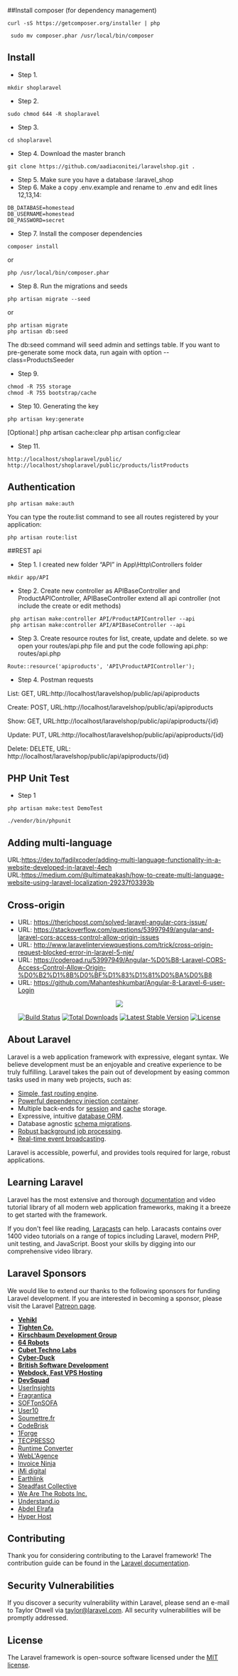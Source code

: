 ##Install composer (for dependency management)
```
curl -sS https://getcomposer.org/installer | php
```
```
 sudo mv composer.phar /usr/local/bin/composer
``` 
 

## Install
 - Step 1. 
 ```
 mkdir shoplaravel
 ```
 - Step 2. 
 ```
 sudo chmod 644 -R shoplaravel
 ```
 - Step 3. 
 ```
 cd shoplaravel
 ```
 - Step 4. Download the master branch
```
git clone https://github.com/aadiaconitei/laravelshop.git .
```
 - Step 5.  Make sure you have a database :laravel_shop
 - Step 6. Make a copy .env.example and rename to .env and edit lines 12,13,14:
```
DB_DATABASE=homestead
DB_USERNAME=homestead
DB_PASSWORD=secret
```
 - Step 7. Install the composer dependencies
```
composer install
```
or
```
php /usr/local/bin/composer.phar
```
 - Step 8. Run the migrations and seeds
```
php artisan migrate --seed
```
or
```
php artisan migrate
php artisan db:seed
```

The db:seed command will seed admin and settings table. If you want to pre-generate some mock data, run again with option --class=ProductsSeeder
 - Step 9.
```
chmod -R 755 storage
chmod -R 755 bootstrap/cache
```
 - Step 10. Generating the key
```
php artisan key:generate
```
[Optional:]
php artisan cache:clear 
php artisan config:clear

 - Step 11.
```
http://localhost/shoplaravel/public/
http://localhost/shoplaravel/public/products/listProducts
```


## Authentication

```
php artisan make:auth
```
You can type the route:list command to see all routes registered by your application:
```
php artisan route:list
```

##REST api
 - Step 1. I created new folder “API” in App\Http\Controllers folder 
```
mkdir app/API

```
 - Step 2. Create new controller as APIBaseController and ProductAPIController, APIBaseController extend all api controller
(not include the create or edit methods)
```
 php artisan make:controller API/ProductAPIController --api
 php artisan make:controller API/APIBaseController --api 
```
 - Step 3. Create resource routes for list, create, update and delete. so we open your routes/api.php file and put the code following api.php: routes/api.php
```
Route::resource('apiproducts', 'API\ProductAPIController');
```
 - Step 4. Postman requests

List: GET, URL:http://localhost/laravelshop/public/api/apiproducts

Create: POST, URL:http://localhost/laravelshop/public/api/apiproducts

Show: GET, URL:http://localhost/laravelshop/public/api/apiproducts/{id}

Update: PUT, URL:http://localhost/laravelshop/public/api/apiproducts/{id}

Delete: DELETE, URL: http://localhost/laravelshop/public/api/apiproducts/{id}


## PHP Unit Test
- Step 1
```
php artisan make:test DemoTest

```
```
./vendor/bin/phpunit
```

## Adding multi-language
URL:https://dev.to/fadilxcoder/adding-multi-language-functionality-in-a-website-developed-in-laravel-4ech
URL:https://medium.com/@ultimateakash/how-to-create-multi-language-website-using-laravel-localization-29237f03393b

## Cross-origin
- URL: https://therichpost.com/solved-laravel-angular-cors-issue/
- URL: https://stackoverflow.com/questions/53997949/angular-and-laravel-cors-access-control-allow-origin-issues
- URL: http://www.laravelinterviewquestions.com/trick/cross-origin-request-blocked-error-in-laravel-5-nje/
- URL: https://coderoad.ru/53997949/Angular-%D0%B8-Laravel-CORS-Access-Control-Allow-Origin-%D0%B2%D1%8B%D0%BF%D1%83%D1%81%D0%BA%D0%B8
- URL: https://github.com/Mahanteshkumbar/Angular-8-Laravel-6-user-Login

<p align="center"><img src="https://laravel.com/assets/img/components/logo-laravel.svg"></p>

<p align="center">
<a href="https://travis-ci.org/laravel/framework"><img src="https://travis-ci.org/laravel/framework.svg" alt="Build Status"></a>
<a href="https://packagist.org/packages/laravel/framework"><img src="https://poser.pugx.org/laravel/framework/d/total.svg" alt="Total Downloads"></a>
<a href="https://packagist.org/packages/laravel/framework"><img src="https://poser.pugx.org/laravel/framework/v/stable.svg" alt="Latest Stable Version"></a>
<a href="https://packagist.org/packages/laravel/framework"><img src="https://poser.pugx.org/laravel/framework/license.svg" alt="License"></a>
</p>

## About Laravel

Laravel is a web application framework with expressive, elegant syntax. We believe development must be an enjoyable and creative experience to be truly fulfilling. Laravel takes the pain out of development by easing common tasks used in many web projects, such as:

- [Simple, fast routing engine](https://laravel.com/docs/routing).
- [Powerful dependency injection container](https://laravel.com/docs/container).
- Multiple back-ends for [session](https://laravel.com/docs/session) and [cache](https://laravel.com/docs/cache) storage.
- Expressive, intuitive [database ORM](https://laravel.com/docs/eloquent).
- Database agnostic [schema migrations](https://laravel.com/docs/migrations).
- [Robust background job processing](https://laravel.com/docs/queues).
- [Real-time event broadcasting](https://laravel.com/docs/broadcasting).

Laravel is accessible, powerful, and provides tools required for large, robust applications.

## Learning Laravel

Laravel has the most extensive and thorough [documentation](https://laravel.com/docs) and video tutorial library of all modern web application frameworks, making it a breeze to get started with the framework.

If you don't feel like reading, [Laracasts](https://laracasts.com) can help. Laracasts contains over 1400 video tutorials on a range of topics including Laravel, modern PHP, unit testing, and JavaScript. Boost your skills by digging into our comprehensive video library.

## Laravel Sponsors

We would like to extend our thanks to the following sponsors for funding Laravel development. If you are interested in becoming a sponsor, please visit the Laravel [Patreon page](https://patreon.com/taylorotwell).

- **[Vehikl](https://vehikl.com/)**
- **[Tighten Co.](https://tighten.co)**
- **[Kirschbaum Development Group](https://kirschbaumdevelopment.com)**
- **[64 Robots](https://64robots.com)**
- **[Cubet Techno Labs](https://cubettech.com)**
- **[Cyber-Duck](https://cyber-duck.co.uk)**
- **[British Software Development](https://www.britishsoftware.co)**
- **[Webdock, Fast VPS Hosting](https://www.webdock.io/en)**
- **[DevSquad](https://devsquad.com)**
- [UserInsights](https://userinsights.com)
- [Fragrantica](https://www.fragrantica.com)
- [SOFTonSOFA](https://softonsofa.com/)
- [User10](https://user10.com)
- [Soumettre.fr](https://soumettre.fr/)
- [CodeBrisk](https://codebrisk.com)
- [1Forge](https://1forge.com)
- [TECPRESSO](https://tecpresso.co.jp/)
- [Runtime Converter](http://runtimeconverter.com/)
- [WebL'Agence](https://weblagence.com/)
- [Invoice Ninja](https://www.invoiceninja.com)
- [iMi digital](https://www.imi-digital.de/)
- [Earthlink](https://www.earthlink.ro/)
- [Steadfast Collective](https://steadfastcollective.com/)
- [We Are The Robots Inc.](https://watr.mx/)
- [Understand.io](https://www.understand.io/)
- [Abdel Elrafa](https://abdelelrafa.com)
- [Hyper Host](https://hyper.host)

## Contributing

Thank you for considering contributing to the Laravel framework! The contribution guide can be found in the [Laravel documentation](https://laravel.com/docs/contributions).

## Security Vulnerabilities

If you discover a security vulnerability within Laravel, please send an e-mail to Taylor Otwell via [taylor@laravel.com](mailto:taylor@laravel.com). All security vulnerabilities will be promptly addressed.

## License

The Laravel framework is open-source software licensed under the [MIT license](https://opensource.org/licenses/MIT).
